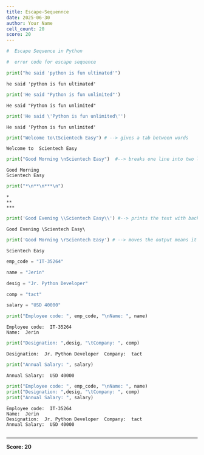 ```yaml
---
title: Escape-Sequennce
date: 2025-06-30
author: Your Name
cell_count: 20
score: 20
---
```


```python
#  Escape Sequence in Python
```


```python
#  error code for escape sequence 

```


```python
print("he said 'python is fun ultimated'")
```

    he said 'python is fun ultimated'



```python
print('He said "Python is fun unlimited"')
```

    He said "Python is fun unlimited"



```python
print('He said \'Python is fun unlimited\'')
```

    He said 'Python is fun unlimited'



```python
print("Welcome to\tScientech Easy") # --> gives a tab between words
```

    Welcome to	Scientech Easy



```python
print("Good Morning \nScientech Easy")  #--> breaks one line into two lines 
```

    Good Morning 
    Scientech Easy



```python
print("*\n**\n***\n")
```

    *
    **
    ***
    



```python
print('Good Evening \\Scientech Easy\\') #--> prints the text with backslash

```

    Good Evening \Scientech Easy\



```python
print('Good Morning \rScientech Easy') # --> moves the output means it will not print the string before \r

```

    Scientech Easy



```python
emp_code = "IT-35264"
```


```python
name = "Jerin"

```


```python
desig = "Jr. Python Developer"
```


```python
comp = "tact"
```


```python
salary = "USD 40000"
```


```python
print("Employee code: ", emp_code, "\nName: ", name)
```

    Employee code:  IT-35264 
    Name:  Jerin



```python
print("Designation: ",desig, "\tCompany: ", comp)
```

    Designation:  Jr. Python Developer 	Company:  tact



```python
print("Annual Salary: ", salary)
```

    Annual Salary:  USD 40000



```python
print("Employee code: ", emp_code, "\nName: ", name)
print("Designation: ",desig, "\tCompany: ", comp)
print("Annual Salary: ", salary)

```

    Employee code:  IT-35264 
    Name:  Jerin
    Designation:  Jr. Python Developer 	Company:  tact
    Annual Salary:  USD 40000



```python

```


---
**Score: 20**